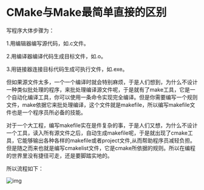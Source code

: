 # CMake与Make最简单直接的区别

写程序大体步骤为：

1.用编辑器编写源代码，如.c文件。

2.用编译器编译代码生成目标文件，如.o。

3.用链接器连接目标代码生成可执行文件，如.exe。

但如果源文件太多，一个一个编译时就会特别麻烦，于是人们想到，为什么不设计一种类似批处理的程序，来批处理编译源文件呢，于是就有了make工具，它是一个自动化编译工具，你可以使用一条命令实现完全编译。但是你需要编写一个规则文件，make依据它来批处理编译，这个文件就是makefile，所以编写makefile文件也是一个程序员所必备的技能。

对于一个大工程，编写makefile实在是件复杂的事，于是人们又想，为什么不设计一个工具，读入所有源文件之后，自动生成makefile呢，于是就出现了cmake工具，它能够输出各种各样的makefile或者project文件,从而帮助程序员减轻负担。但是随之而来也就是编写cmakelist文件，它是cmake所依据的规则。所以在编程的世界里没有捷径可走，还是要脚踏实地的。

所以流程如下：

![img](https://img-blog.csdn.net/20180620083108405?watermark/2/text/aHR0cHM6Ly9ibG9nLmNzZG4ubmV0L3dlaXhpbl80MjQ5MTg1Nw==/font/5a6L5L2T/fontsize/400/fill/I0JBQkFCMA==/dissolve/70)